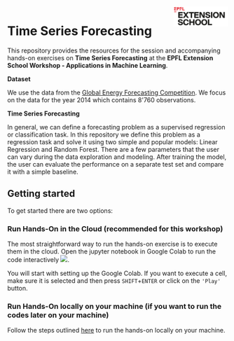 <img src="../static/logo_red.png" width="125px" align="right">


# Time Series Forecasting

This repository provides the resources for the session and accompanying hands-on exercises on **Time Series Forecasting** at the **EPFL Extension School Workshop - Applications in Machine Learning**.

**Dataset**

We use the data from the [Global Energy Forecasting Competition](https://en.wikipedia.org/wiki/Global_Energy_Forecasting_Competition). We focus on the data for the year 2014 which contains 8'760 observations.

**Time Series Forecasting**

In general, we can define a forecasting problem as a supervised regression or classification task. In this repository we define this problem as a regression task and solve it using two simple and popular models: Linear Regression and Random Forest. There are a few parameters that the user can vary during the data exploration and modeling. After training the model, the user can evaluate the performance on a separate test set and compare it with a simple baseline.


## Getting started

To get started there are two options:

### Run Hands-On in the Cloud (recommended for this workshop)

The most straightforward way to run the hands-on exercise is to execute them in the cloud. Open the jupyter notebook in Google Colab to run the code interactively [![](https://colab.research.google.com/assets/colab-badge.svg)](https://colab.research.google.com/github/epfl-exts/amld24-applications-ML-workshop/blob/main/timeseries_regression_case_study/timeseries_prediction_workbook.ipynb).

You will start with setting up the Google Colab. If you want to execute a cell, make sure it is selected and then press `SHIFT`+`ENTER` or click on the `'Play'` button.

### Run Hands-On locally on your machine (if you want to run the codes later on your machine)

Follow the steps outlined [here](https://github.com/epfl-exts/amld24-applications-ML-workshop/blob/main/README.md) to run the hands-on locally on your machine.
